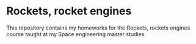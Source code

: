 # Rockets, rocket engines

This repository contains my homeworks for the Rockets, rockets engines course taught at my Space engineering master studies.